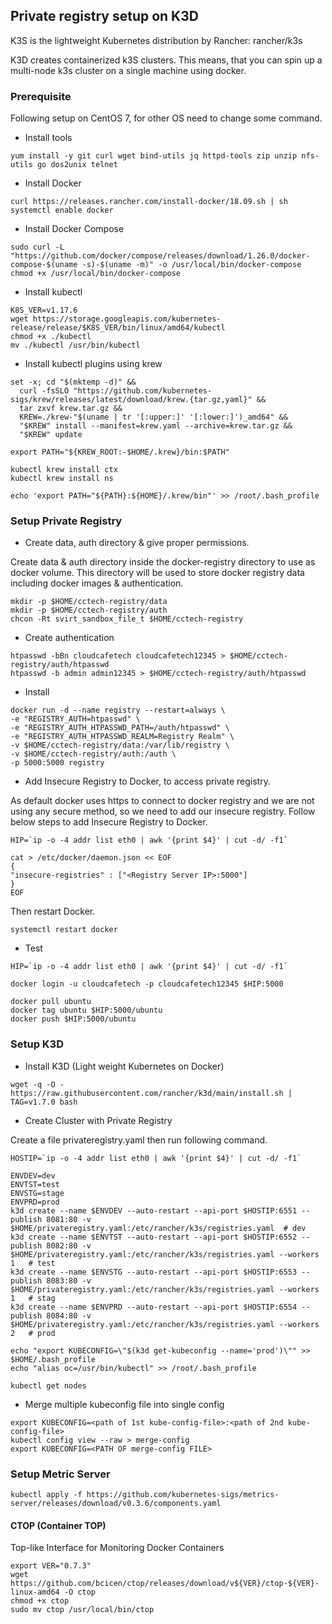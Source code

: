 ## Private registry setup on K3D

K3S is the lightweight Kubernetes distribution by Rancher: rancher/k3s

K3D creates containerized k3S clusters. This means, that you can spin up a multi-node k3s cluster on a single machine using docker.

### Prerequisite

Following setup on CentOS 7, for other OS need to change some command. 

- Install tools 

```yum install -y git curl wget bind-utils jq httpd-tools zip unzip nfs-utils go dos2unix telnet ```
  
- Install Docker 
``` 
curl https://releases.rancher.com/install-docker/18.09.sh | sh
systemctl enable docker
```

- Install Docker Compose
```
sudo curl -L "https://github.com/docker/compose/releases/download/1.26.0/docker-compose-$(uname -s)-$(uname -m)" -o /usr/local/bin/docker-compose
chmod +x /usr/local/bin/docker-compose
```

- Install kubectl
```
K8S_VER=v1.17.6
wget https://storage.googleapis.com/kubernetes-release/release/$K8S_VER/bin/linux/amd64/kubectl
chmod +x ./kubectl
mv ./kubectl /usr/bin/kubectl
```

- Install kubectl plugins using krew
```
set -x; cd "$(mktemp -d)" &&
  curl -fsSLO "https://github.com/kubernetes-sigs/krew/releases/latest/download/krew.{tar.gz,yaml}" &&
  tar zxvf krew.tar.gz &&
  KREW=./krew-"$(uname | tr '[:upper:]' '[:lower:]')_amd64" &&
  "$KREW" install --manifest=krew.yaml --archive=krew.tar.gz &&
  "$KREW" update
  
export PATH="${KREW_ROOT:-$HOME/.krew}/bin:$PATH"

kubectl krew install ctx
kubectl krew install ns

echo 'export PATH="${PATH}:${HOME}/.krew/bin"' >> /root/.bash_profile
```

### Setup Private Registry

- Create data, auth directory & give proper permissions.

Create data & auth directory inside the docker-registry directory to use as docker volume. 
This directory will be used to store docker registry data including docker images & authentication.

```
mkdir -p $HOME/cctech-registry/data
mkdir -p $HOME/cctech-registry/auth
chcon -Rt svirt_sandbox_file_t $HOME/cctech-registry
```

- Create authentication

```
htpasswd -bBn cloudcafetech cloudcafetech12345 > $HOME/cctech-registry/auth/htpasswd
htpasswd -b admin admin12345 > $HOME/cctech-registry/auth/htpasswd
```

- Install

```
docker run -d --name registry --restart=always \
-e "REGISTRY_AUTH=htpasswd" \
-e "REGISTRY_AUTH_HTPASSWD_PATH=/auth/htpasswd" \
-e "REGISTRY_AUTH_HTPASSWD_REALM=Registry Realm" \
-v $HOME/cctech-registry/data:/var/lib/registry \
-v $HOME/cctech-registry/auth:/auth \
-p 5000:5000 registry
```

- Add Insecure Registry to Docker, to access private registry.

As default docker uses https to connect to docker registry and we are not using any secure method, so we need to add our insecure registry. 
Follow below steps to add Insecure Registry to Docker. 

```
HIP=`ip -o -4 addr list eth0 | awk '{print $4}' | cut -d/ -f1`

cat > /etc/docker/daemon.json << EOF
{
"insecure-registries" : ["<Registry Server IP>:5000"]
}
EOF
```

Then restart Docker.

```systemctl restart docker```

- Test

```
HIP=`ip -o -4 addr list eth0 | awk '{print $4}' | cut -d/ -f1`

docker login -u cloudcafetech -p cloudcafetech12345 $HIP:5000

docker pull ubuntu
docker tag ubuntu $HIP:5000/ubuntu
docker push $HIP:5000/ubuntu
```

### Setup K3D

- Install K3D (Light weight Kubernetes on Docker)

```wget -q -O - https://raw.githubusercontent.com/rancher/k3d/main/install.sh | TAG=v1.7.0 bash```

- Create Cluster with Private Registry

Create a file privateregistry.yaml then run following command.

```
HOSTIP=`ip -o -4 addr list eth0 | awk '{print $4}' | cut -d/ -f1`

ENVDEV=dev
ENVTST=test
ENVSTG=stage
ENVPRD=prod
k3d create --name $ENVDEV --auto-restart --api-port $HOSTIP:6551 --publish 8081:80 -v $HOME/privateregistry.yaml:/etc/rancher/k3s/registries.yaml  # dev
k3d create --name $ENVTST --auto-restart --api-port $HOSTIP:6552 --publish 8082:80 -v $HOME/privateregistry.yaml:/etc/rancher/k3s/registries.yaml --workers 1   # test
k3d create --name $ENVSTG --auto-restart --api-port $HOSTIP:6553 --publish 8083:80 -v $HOME/privateregistry.yaml:/etc/rancher/k3s/registries.yaml --workers 1   # stag
k3d create --name $ENVPRD --auto-restart --api-port $HOSTIP:6554 --publish 8084:80 -v $HOME/privateregistry.yaml:/etc/rancher/k3s/registries.yaml --workers 2   # prod

echo "export KUBECONFIG=\"$(k3d get-kubeconfig --name='prod')\"" >> $HOME/.bash_profile
echo "alias oc=/usr/bin/kubectl" >> /root/.bash_profile

kubectl get nodes
```

- Merge multiple kubeconfig file into single config
```
export KUBECONFIG=<path of 1st kube-config-file>:<path of 2nd kube-config-file>
kubectl config view --raw > merge-config
export KUBECONFIG=<PATH OF merge-config FILE>
```

### Setup Metric Server

```kubectl apply -f https://github.com/kubernetes-sigs/metrics-server/releases/download/v0.3.6/components.yaml```

#### CTOP (Container TOP)

Top-like Interface for Monitoring Docker Containers

```
export VER="0.7.3"
wget https://github.com/bcicen/ctop/releases/download/v${VER}/ctop-${VER}-linux-amd64 -O ctop
chmod +x ctop
sudo mv ctop /usr/local/bin/ctop
```
